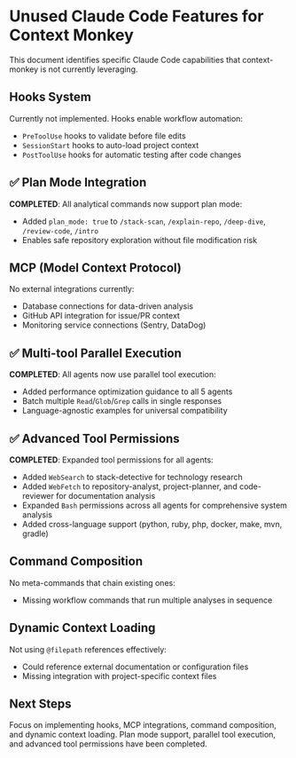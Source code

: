 # Unused Claude Code Features for Context Monkey

This document identifies specific Claude Code capabilities that context-monkey is not currently leveraging.

## Hooks System
Currently not implemented. Hooks enable workflow automation:
- `PreToolUse` hooks to validate before file edits
- `SessionStart` hooks to auto-load project context  
- `PostToolUse` hooks for automatic testing after code changes

## ✅ Plan Mode Integration
**COMPLETED**: All analytical commands now support plan mode:
- Added `plan_mode: true` to `/stack-scan`, `/explain-repo`, `/deep-dive`, `/review-code`, `/intro`
- Enables safe repository exploration without file modification risk

## MCP (Model Context Protocol)
No external integrations currently:
- Database connections for data-driven analysis
- GitHub API integration for issue/PR context
- Monitoring service connections (Sentry, DataDog)

## ✅ Multi-tool Parallel Execution
**COMPLETED**: All agents now use parallel tool execution:
- Added performance optimization guidance to all 5 agents
- Batch multiple `Read`/`Glob`/`Grep` calls in single responses
- Language-agnostic examples for universal compatibility

## ✅ Advanced Tool Permissions
**COMPLETED**: Expanded tool permissions for all agents:
- Added `WebSearch` to stack-detective for technology research
- Added `WebFetch` to repository-analyst, project-planner, and code-reviewer for documentation analysis
- Expanded `Bash` permissions across all agents for comprehensive system analysis
- Added cross-language support (python, ruby, php, docker, make, mvn, gradle)

## Command Composition
No meta-commands that chain existing ones:
- Missing workflow commands that run multiple analyses in sequence

## Dynamic Context Loading
Not using `@filepath` references effectively:
- Could reference external documentation or configuration files
- Missing integration with project-specific context files

## Next Steps
Focus on implementing hooks, MCP integrations, command composition, and dynamic context loading. Plan mode support, parallel tool execution, and advanced tool permissions have been completed.